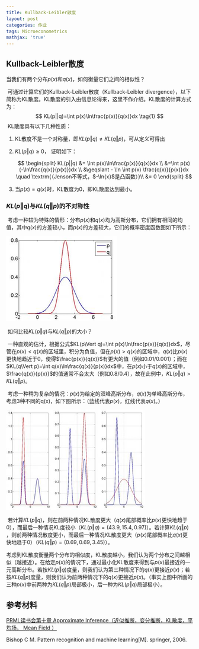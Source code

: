 ```yaml
---
title: Kullback-Leibler散度
layout: post
categories: 作业
tags: Microeconometrics
mathjax: 'true'
---
```

## Kullback-Leibler散度

当我们有两个分布$p(x)$和$q(x)$，如何衡量它们之间的相似性？

​	可通过计算它们的Kullback-Leibler散度（Kullback-Leibler divergence），以下简称为KL散度。KL散度的引入由信息论得来，这里不作介绍。KL散度的计算方式为：
$$
KL(p||q)=\int p(x)\ln\frac{p(x)}{q(x)}dx \tag{1}
$$
​	KL散度具有以下几种性质：

1. KL散度不是一个对称量，即$K L(p \Vert q) \neq K L(q \Vert p)​$，可从定义可得出

2. $KL(p\Vert q)\geqslant 0​$， 证明如下：

   $$
   \begin{split}
   KL(p||q) &= \int p(x)\ln\frac{p(x)}{q(x)}dx \\
   &=\int p(x) (-\ln\frac{q(x)}{p(x)})dx \\
   &\geqslant - \ln \int p(x) \frac{q(x)}{p(x)}dx \quad \textrm{（Jenson不等式，$-\ln{x}$是凸函数）}\\
   &= 0
   \end{split}
   $$

3. 当$p(x)=q(x)$时，KL散度为0，即KL散度达到最小。


### $KL(p\Vert q)$与$KL(q\Vert p)$的不对称性

​	考虑一种较为特殊的情形：分布$p(x)​$和$q(x)​$均为高斯分布，它们拥有相同的均值，其中$q(x)​$的方差较小，而$p(x)​$的方差较大，它们的概率密度函数图如下所示：

![figure1](https://github.com/zample/zample.github.io/blob/master/screenshot/blog/kldivergence/figure1.jpg?raw=true)

​	如何比较$KL(p\Vert q)$与$KL(q\Vert p )$的大小？

​	一种直观的估计，根据公式$KL(p\Vert q)=\int p(x)\ln\frac{p(x)}{q(x)}dx$，尽管在$p(x)<q(x)$的区域里，积分为负值，但在$p(x)>q(x)$的区域中，$q(x)$比$p(x)$更快地趋近于0，使得$\frac{p(x)}{q(x)}$有更大的值（例如0.01/0.001）；而在$KL(q\Vert p)=\int q(x)\ln\frac{q(x)}{p(x)}dx$中，在$p(x)$小于$q(x)$的区域中，$\frac{q(x)}{p(x)}$的值通常不会太大（例如0.8/0.4），故在此例中，$KL(p\Vert q)>KL(q\Vert p )$。

​	考虑一种稍为复杂的情况：$p(x)​$为给定的双峰高斯分布，$q(x)​$为单峰高斯分布，考虑3种不同的q(x)，如下图所示：（蓝线代表$p(x)​$，红线代表$q(x)​$。）

![figure2](https://github.com/zample/zample.github.io/blob/master/screenshot/blog/kldivergence/figure2.jpg?raw=true)

​	若计算$KL(p\Vert q)​$，则在前两种情况KL散度更大（$q(x)​$尾部概率比$p(x)​$更快地趋于0），而最后一种情况KL度较小（$KL(p\Vert q)=(43.9, 15.4, 0.97)​$）。若计算$KL(q\Vert p)​$，则前两种情况散度更小，而最后一种情况KL散度更大（$p(x)​$尾部概率比$q(x)​$更快地趋于0）（$KL(q\Vert p)=(0.69, 0.69, 3.45)​$）。

​	考虑到KL散度衡量两个分布的相似度，KL散度越小，我们认为两个分布之间越相似（越接近）。在给定$p(x)$的情况下，通过最小化KL散度来得到与$p(x)$最接近的一元高斯分布。若按$KL(p\Vert q)$度量，则我们认为第三种情况下的$q(x)$更接近$p(x)$；若按$KL(q\Vert p)$度量，则我们认为前两种情况下的$q(x)$更接近$p(x)$。（事实上图中所画的三种$p(x)$中前两种为$KL(q\Vert p)$局部极小，后一种为$KL(p\Vert q)$局部极小）。



## 参考材料

[PRML读书会第十章 Approximate Inference（近似推断，变分推断，KL散度，平均场， Mean Field ）](https://blog.csdn.net/Nietzsche2015/article/details/43450853)

Bishop C M. Pattern recognition and machine learning[M]. springer, 2006.

